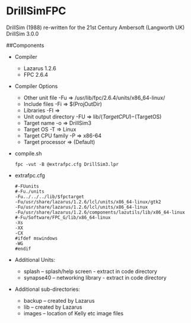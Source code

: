 # DrillSimFPC

DrillSim (1988) re-written for the 21st Century
Ambersoft (Langworth UK)
DrillSim 3.0.0

##Components


* Compiler
  - Lazarus 1.2.6
  - FPC 2.6.4

* Compiler Options
  - Other unit file -Fu => /usr/lib/fpc/2.6.4/units/x86_64-linux/
  - Include files -Fi => $(ProjOutDir)
  - Libraries -FI => <empty>
  - Unit output directory -FU => lib/$(TargetCPU)-$(TargetOS)
  - Target name -o => DrillSim3
  - Target OS -T => Linux
  - Target CPU family -P => x86-64
  - Target processor => (Default)
  
* compile.sh
  ```
  fpc -vut -B @extrafpc.cfg DrillSim3.lpr
  ```
* extrafpc.cfg

  ```
  #-FUunits
  #-Fu./units
  -Fu../../../lib/$fpctarget
  -Fu/usr/share/lazarus/1.2.6/lcl/units/x86_64-linux/gtk2
  -Fu/usr/share/lazarus/1.2.6/lcl/units/x86_64-linux
  -Fu/usr/share/lazarus/1.2.6/components/lazutils/lib/x86_64-linux
  #-Fu/Software/FPC_G/lib/x86_64-linux
  -Xs
  -XX
  -CX
  #ifdef mswindows
  -WG
  #endif
  ```
* Additional Units:

  - splash – splash/help screen - extract in code directory
  - synapse40 – networking library - extract in code directory

* Additional sub-directories:

  - backup – created by Lazarus
  - lib – created by Lazarus
  - images – location of Kelly etc image files


